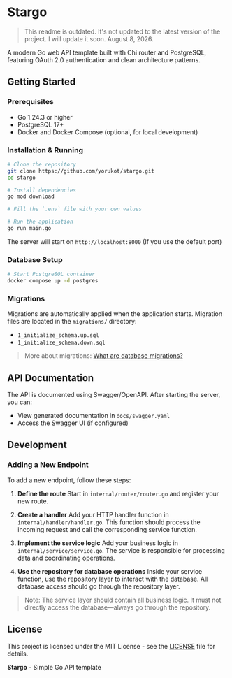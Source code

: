 # Stargo

> This readme is outdated. It's not updated to the latest version of the project.
> I will update it soon. August 8, 2026.

A modern Go web API template built with Chi router and PostgreSQL, featuring OAuth 2.0 authentication and clean architecture patterns.

## Getting Started

### Prerequisites

- Go 1.24.3 or higher
- PostgreSQL 17+
- Docker and Docker Compose (optional, for local development)

### Installation & Running

```bash
# Clone the repository
git clone https://github.com/yorukot/stargo.git
cd stargo

# Install dependencies
go mod download

# Fill the `.env` file with your own values

# Run the application
go run main.go
```

The server will start on `http://localhost:8000` (If you use the default port)

### Database Setup

```bash
# Start PostgreSQL container
docker compose up -d postgres
```

### Migrations

Migrations are automatically applied when the application starts. Migration files are located in the `migrations/` directory:

- `1_initialize_schema.up.sql`
- `1_initialize_schema.down.sql`

> More about migrations: [What are database migrations?](https://www.prisma.io/dataguide/types/relational/what-are-database-migrations)

## API Documentation

The API is documented using Swagger/OpenAPI. After starting the server, you can:

- View generated documentation in `docs/swagger.yaml`
- Access the Swagger UI (if configured)

## Development

### Adding a New Endpoint

To add a new endpoint, follow these steps:

1. **Define the route**
   Start in `internal/router/router.go` and register your new route.

2. **Create a handler**
   Add your HTTP handler function in `internal/handler/handler.go`. This function should process the incoming request and call the corresponding service function.

3. **Implement the service logic**
   Add your business logic in `internal/service/service.go`. The service is responsible for processing data and coordinating operations.

4. **Use the repository for database operations**
   Inside your service function, use the repository layer to interact with the database. All database access should go through the repository layer.

> Note: The service layer should contain all business logic. It must not directly access the database—always go through the repository.

## License

This project is licensed under the MIT License - see the [LICENSE](LICENSE) file for details.

**Stargo** - Simple Go API template
